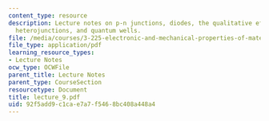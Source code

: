 ```yaml
---
content_type: resource
description: Lecture notes on p-n junctions, diodes, the qualitative effect of bias,
  heterojunctions, and quantum wells.
file: /media/courses/3-225-electronic-and-mechanical-properties-of-materials-fall-2007/92f5add9c1cae7a7f5468bc408a448a4_lecture_9.pdf
file_type: application/pdf
learning_resource_types:
- Lecture Notes
ocw_type: OCWFile
parent_title: Lecture Notes
parent_type: CourseSection
resourcetype: Document
title: lecture_9.pdf
uid: 92f5add9-c1ca-e7a7-f546-8bc408a448a4
---
```

